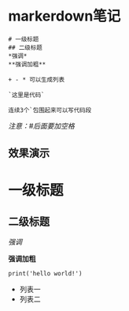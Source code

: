 # markerdown笔记

```
# 一级标题
## 二级标题
*强调*
**强调加粗**

+ - * 可以生成列表

`这里是代码`

连续3个`包围起来可以写代码段

```

*注意：#后面要加空格*

## 效果演示

# 一级标题
## 二级标题

*强调*

**强调加粗**

`print('hello world!')`

+ 列表一
+ 列表二
